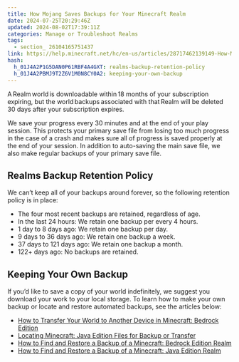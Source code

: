 ```yaml
---
title: How Mojang Saves Backups for Your Minecraft Realm
date: 2024-07-25T20:29:46Z
updated: 2024-08-02T17:39:11Z
categories: Manage or Troubleshoot Realms
tags:
  - section_ 26104165751437
link: https://help.minecraft.net/hc/en-us/articles/28717462139149-How-Mojang-Saves-Backups-for-Your-Minecraft-Realm
hash:
  h_01J4A2P1G5DAN0P61RBF4A4GXT: realms-backup-retention-policy
  h_01J4A2PBMJ9T2Z6V1M0N8CY0A2: keeping-your-own-backup
---
```


A Realm world is downloadable within 18 months of your subscription expiring, but the world backups associated with that Realm will be deleted 30 days after your subscription expires.

We save your progress every 30 minutes and at the end of your play session. This protects your primary save file from losing too much progress in the case of a crash and makes sure all of progress is saved properly at the end of your session. In addition to auto-saving the main save file, we also make regular backups of your primary save file.

## Realms Backup Retention Policy

We can’t keep all of your backups around forever, so the following retention policy is in place:

- The four most recent backups are retained, regardless of age.
- In the last 24 hours: We retain one backup per every 4 hours.
- 1 day to 8 days ago: We retain one backup per day.
- 9 days to 36 days ago: We retain one backup a week.
- 37 days to 121 days ago: We retain one backup a month.
- 122+ days ago: No backups are retained.

## Keeping Your Own Backup

If you’d like to save a copy of your world indefinitely, we suggest you download your work to your local storage. To learn how to make your own backup or locate and restore automated backups, see the articles below:

- [How to Transfer Your World to Another Device in Minecraft: Bedrock Edition](../Backup-Restore/How-to-Transfer-Your-World-to-Another-Device-in-Minecraft-Bedrock-Edition.md)
- [Locating Minecraft: Java Edition Files for Backup or Transfer](../Backup-Restore/Locating-Minecraft-Java-Edition-Files-for-Backup-or-Transfer.md)
- [How to Find and Restore a Backup of a Minecraft: Bedrock Edition Realm](./How-to-Find-and-Restore-a-Backup-of-a-Minecraft-Bedrock-Edition-Realm.md)
- [How to Find and Restore a Backup of a Minecraft: Java Edition Realm](./How-to-Find-and-Restore-a-Backup-of-a-Minecraft-Java-Edition-Realm.md)
